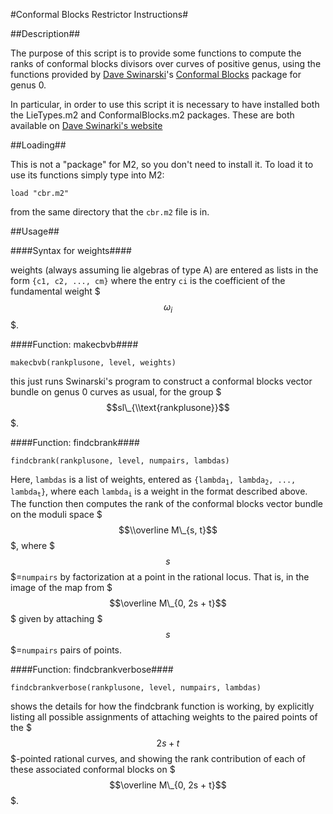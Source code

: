 #Conformal Blocks Restrictor Instructions#

##Description##

The purpose of this script is to provide some functions to compute the ranks of conformal blocks divisors over curves of positive genus, using the functions provided by [Dave Swinarski](http://faculty.fordham.edu/dswinarski/)'s [Conformal Blocks](http://faculty.fordham.edu/dswinarski/conformalblocks/) package for genus 0.

In particular, in order to use this script it is necessary to have installed both the LieTypes.m2 and ConformalBlocks.m2 packages. These are both available on [Dave Swinarki's website](http://faculty.fordham.edu/dswinarski/conformalblocks/)

##Loading##

This is not a "package" for M2, so you don't need to install it. To load it to use its functions simply type into M2:

	load "cbr.m2"
	
from the same directory that the <code>cbr.m2</code> file is in.

##Usage##

####Syntax for weights####
 
weights (always assuming lie algebras of type A) are entered as lists in the form <code>{c1, c2, ..., cm}</code> where the entry <code>ci</code> is the coefficient of the fundamental weight $$$\omega_i$$$. 


####Function: makecbvb####


	makecbvb(rankplusone, level, weights)
this just runs Swinarski's program to construct a conformal blocks vector bundle on genus 0 curves as usual, for the group $$$sl\_{\\text{rankplusone}}$$$.
 
####Function: findcbrank####
 
	findcbrank(rankplusone, level, numpairs, lambdas)
	
Here, <code>lambdas</code> is a list of weights, entered as <code>{lambda<sub>1</sub>, lambda<sub>2</sub>, ..., lambda<sub>t</sub>}</code>, where each <code>lambda<sub>i</sub></code> is a weight in the format described above. The function then computes the rank of the conformal blocks vector bundle on the moduli space $$$\\overline M\_{s, t}$$$, where $$$s$$$=<code>numpairs</code> by factorization at a point in the rational locus. That is, in the image of the map from $$$\overline M\_{0, 2s + t}$$$ given by attaching $$$s$$$=<code>numpairs</code> pairs of points.

####Function: findcbrankverbose####

 	
	findcbrankverbose(rankplusone, level, numpairs, lambdas)

shows the details for how the findcbrank function is working, by explicitly listing all possible assignments of attaching weights to the paired points of the $$$2s + t$$$-pointed rational curves, and showing the rank contribution of each of these associated conformal blocks on $$$\overline M\_{0, 2s + t}$$$.
 	
<br />
<br />
<br />




